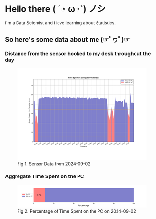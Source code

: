 
# Hello there ( ´◔ ω◔`) ノシ

I'm a Data Scientist and I love learning about Statistics.

## So here's some data about me (☞ﾟヮﾟ)☞


### Distance from the sensor hooked to my desk throughout the day
<figure>
  <picture>
    <source media="(prefers-color-scheme: dark)" srcset="Pi/readme/graphs/lineplot/dark-plot-2024-09-02.png">
    <source media="(prefers-color-scheme: light)" srcset="Pi/readme/graphs/lineplot/light-plot-2024-09-02.png">
    <img alt="Shows a black logo in light color mode and a white one in dark color mode." src="Pi/readme/graphs/lineplot/light-plot-2024-09-02.png">
  </picture>
  <figcaption>Fig 1. Sensor Data from 2024-09-02</figcaption>
</figure>



### Aggregate Time Spent on the PC
<figure>
  <picture>
    <source media="(prefers-color-scheme: dark)" srcset="Pi/readme/graphs/barplot/dark-plot-2024-09-02.png">
    <source media="(prefers-color-scheme: light)" srcset="Pi/readme/graphs/barplot/light-plot-2024-09-02.png">
    <img alt="Shows a black logo in light color mode and a white one in dark color mode." src="Pi/readme/graphs/barplot/light-plot-2024-09-02.png">
  </picture>
  <figcaption>Fig 2. Percentage of Time Spent on the PC on 2024-09-02</figcaption>
</figure>
